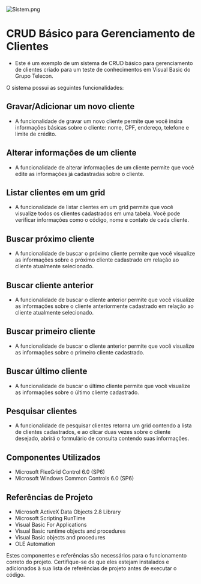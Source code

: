 ![Sistem.png](https://github.com/fdfcosta-telecon/teste-telecon-vb6/blob/develop/img/Sistema.png?raw=true)

# CRUD Básico para Gerenciamento de Clientes
 - Este é um exemplo de um sistema de CRUD básico para gerenciamento de clientes criado para um teste de conhecimentos em Visual Basic do Grupo Telecon. 

O sistema possui as seguintes funcionalidades:

## Gravar/Adicionar um novo cliente

 - A funcionalidade de gravar um novo cliente permite que você insira informações básicas sobre o cliente: nome, CPF, endereço, telefone e limite de crédito.

## Alterar informações de um cliente

 - A funcionalidade de alterar informações de um cliente permite que você edite as informações já cadastradas sobre o cliente.

## Listar clientes em um grid

 - A funcionalidade de listar clientes em um grid permite que você visualize todos os clientes cadastrados em uma tabela. Você pode verificar informações como o código, nome e contato de cada cliente.

## Buscar próximo cliente

 - A funcionalidade de buscar o próximo cliente permite que você visualize as informações sobre o próximo cliente cadastrado em relação ao cliente atualmente selecionado.

## Buscar cliente anterior

 - A funcionalidade de buscar o cliente anterior permite que você visualize as informações sobre o cliente anteriormente cadastrado em relação ao cliente atualmente selecionado.

## Buscar primeiro cliente

 - A funcionalidade de buscar o cliente anterior permite que você visualize as informações sobre o primeiro cliente cadastrado.

## Buscar último cliente

 - A funcionalidade de buscar o último cliente permite que você visualize as informações sobre o último cliente cadastrado.

## Pesquisar clientes 

 - A funcionalidade de pesquisar clientes retorna um grid contendo a lista de clientes cadastrados, e ao clicar duas vezes sobre o cliente desejado, abrirá o formulário de consulta contendo suas informações.

## Componentes Utilizados

 - Microsoft FlexGrid Control 6.0 (SP6)
 - Microsoft Windows Common Controls 6.0 (SP6)

## Referências de Projeto

 - Microsoft ActiveX Data Objects 2.8 Library
 - Microsoft Scripting RunTime
 - Visual Basic For Applications
 - Visual Basic runtime objects and procedures
 - Visual Basic objects and procedures
 - OLE Automation

Estes componentes e referências são necessários para o funcionamento correto do projeto. Certifique-se de que eles estejam instalados e adicionados à sua lista de referências de projeto antes de executar o código.




```


